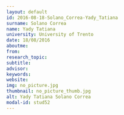 ```yaml
---
layout: default 
id: 2016-08-18-Solano_Correa-Yady_Tatiana
surname: Solano Correa
name: Yady Tatiana
university: University of Trento
date: 18/08/2016
aboutme: 
from: 
research_topic: 
subtitle: 
advisor: 
keywords: 
website: 
img: no_picture.jpg
thumbnail: no_picture_thumb.jpg
alt: Yady Tatiana Solano Correa
modal-id: stud52
---
```

